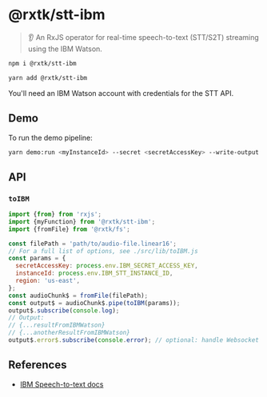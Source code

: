# @rxtk/stt-ibm
> 👂 An RxJS operator for real-time speech-to-text (STT/S2T) streaming using the IBM Watson.

```bash
npm i @rxtk/stt-ibm
```

```bash
yarn add @rxtk/stt-ibm
```

You'll need an IBM Watson account with credentials for the STT API.

## Demo
To run the demo pipeline:
```bash
yarn demo:run <myInstanceId> --secret <secretAccessKey> --write-output
```

## API

### `toIBM`
```js
import {from} from 'rxjs';
import {myFunction} from '@rxtk/stt-ibm';
import {fromFile} from '@rxtk/fs';

const filePath = 'path/to/audio-file.linear16';
// For a full list of options, see ./src/lib/toIBM.js
const params = {
  secretAccessKey: process.env.IBM_SECRET_ACCESS_KEY,
  instanceId: process.env.IBM_STT_INSTANCE_ID,
  region: 'us-east',
};
const audioChunk$ = fromFile(filePath);
const output$ = audioChunk$.pipe(toIBM(params));
output$.subscribe(console.log); 
// Output:
// {...resultFromIBMWatson}
// {...anotherResultFromIBMWatson}
output$.error$.subscribe(console.error); // optional: handle Websocket Errors
```

## References
- [IBM Speech-to-text docs](https://cloud.ibm.com/docs/speech-to-text?topic=speech-to-text-websockets)
